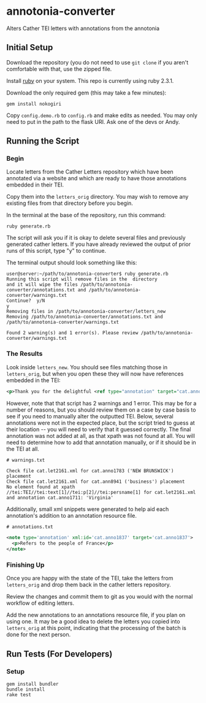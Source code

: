 # annotonia-converter
Alters Cather TEI letters with annotations from the annotonia

## Initial Setup

Download the repository (you do not need to use `git clone` if you aren't comfortable with that, use the zipped file.

Install [ruby](https://www.ruby-lang.org/en/documentation/installation/) on your system.  This repo is currently using ruby 2.3.1.

Download the only required gem (this may take a few minutes):

```
gem install nokogiri
```

Copy `config.demo.rb` to `config.rb` and make edits as needed.  You may only need to put in the path to the flask URI.  Ask one of the devs or Andy.

## Running the Script

### Begin

Locate letters from the Cather Letters repository which have been annotated via a website and which are ready to have those 
annotations embedded in their TEI.

Copy them into the `letters_orig` directory.  You may wish to remove any existing files from that directory before you begin.

In the terminal at the base of the repository, run this command:

```
ruby generate.rb
```

The script will ask you if it is okay to delete several files and previously generated cather letters.  If you have already reviewed
the output of prior runs of this script, type "y" to continue.

The terminal output should look something like this:

```
user@server:~/path/to/annotonia-converter$ ruby generate.rb 
Running this script will remove files in the  directory
and it will wipe the files /path/to/annotonia-converter/annotations.txt and /path/to/annotonia-converter/warnings.txt
Continue?  y/N
y
Removing files in /path/to/annotonia-converter/letters_new
Removing /path/to/annotonia-converter/annotations.txt and /path/to/annotonia-converter/warnings.txt

Found 2 warning(s) and 1 error(s). Please review /path/to/annotonia-converter/warnings.txt
```

### The Results

Look inside `letters_new`.  You should see files matching those in `letters_orig`, but when you open these they will now have references
embedded in the TEI:

```xml
<p>Thank you for the delightful <ref type="annotation" target="cat.anno281">French</ref> notice...</p>
```

However, note that that script has 2 warnings and 1 error.  This may be for a number of reasons, but you should review them on a case
by case basis to see if you need to manually alter the outputted TEI.  Below, several annotations were not in the expected place, but
the script tried to guess at their location -- you will need to verify that it guessed correctly.  The final annotation was not added at all,
as that xpath was not found at all.  You will need to determine how to add that annotation manually, or if it should be in the TEI at all.

```
# warnings.txt

Check file cat.let2161.xml for cat.anno1783 ('NEW BRUNSWICK') placement
Check file cat.let2161.xml for cat.ann8941 ('business') placement
No element found at xpath //tei:TEI//tei:text[1]//tei:p[2]//tei:persname[1] for cat.let2161.xml and annotation cat.anno1711: 'Virginia'
```

Additionally, small xml snippets were generated to help aid each annotation's addition to an annotation resource file.

```xml
# annotations.txt

<note type='annotation' xml:id='cat.anno1837' target='cat.anno1837'>
  <p>Refers to the people of France</p>
</note>
```

### Finishing Up

Once you are happy with the state of the TEI, take the letters from `letters_orig` and drop them back in the cather letters repository.

Review the changes and commit them to git as you would with the normal workflow of editing letters.

Add the new annotations to an annotations resource file, if you plan on using one.  It may be a good idea to delete the letters you 
copied into `letters_orig` at this point, indicating that the processing of the batch is done for the next person.

## Run Tests (For Developers)

### Setup

```
gem install bundler
bundle install
rake test
```
